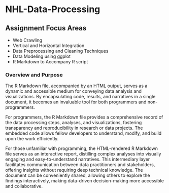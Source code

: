 # NHL-Data-Processing
## Assignment Focus Areas
- Web Crawling
- Vertical and Horizontal Integration
- Data Preprocessing and Cleaning Techniques
- Data Modeling using ggplot
- R Markdown to Accompany R script

### Overview and Purpose
The R Markdown file, accompanied by an HTML output, serves as a dynamic and accessible medium for conveying data analysis and visualizations. By encapsulating code, results, and narratives in a single document, it becomes an invaluable tool for both programmers and non-programmers.

For programmers, the R Markdown file provides a comprehensive record of the data processing steps, analyses, and visualizations, fostering transparency and reproducibility in research or data projects. The embedded code allows fellow developers to understand, modify, and build upon the work efficiently.

For those unfamiliar with programming, the HTML-rendered R Markdown file serves as an interactive report, distilling complex analyses into visually engaging and easy-to-understand narratives. This intermediary layer facilitates communication between data practitioners and stakeholders, offering insights without requiring deep technical knowledge. The document can be conveniently shared, allowing others to explore the findings interactively, making data-driven decision-making more accessible and collaborative.
